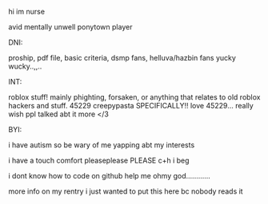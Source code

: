 hi im nurse

avid mentally unwell ponytown player

DNI:

proship, pdf file, basic criteria, dsmp fans, helluva/hazbin fans yucky wucky..,,..

INT:

roblox stuff! mainly phighting, forsaken, or anything that relates to old roblox hackers and stuff. 45229 creepypasta SPECIFICALLY!! love 45229... really wish ppl talked abt it more </3

BYI:

i have autism so be wary of me yapping abt my interests

i have a touch comfort pleaseplease PLEASE c+h i beg

i dont know how to code on github help me ohmy god............

more info on my rentry i just wanted to put this here bc nobody reads it
